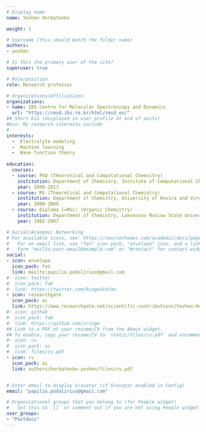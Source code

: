 ```yaml
---
# Display name
name: Yevhen Horbatenko

weight: 1

# Username (this should match the folder name)
authors:
- yevhen

# Is this the primary user of the site?
superuser: true

# Role/position
role: Research professor

# Organizations/Affiliations
organizations:
- name: IBS Centre for Molecular Spectroscopy and Dynamics
  url: "https://cmsd.ibs.re.kr/html/cmsd_en/"
## Short bio (displayed in user profile at end of posts)
#bio: My research interests include 
#
interests:
  -  Electrolyte modeling
  -  Machine learning
  -  Wave function theory
  
education:
  courses:
  - course: PhD (Theoretical and Computational Chemistry)
    institution: Department of Chemistry, Institute of Computational Chemistry and Catalysis, University of Girona, Girona, Spain
    year: 2009-2013
  - course: MS (Theoretical and Computational Chemistry)
    institution: Department of Chemistry, University of Rovira and Virgili, Tarragona, Spain
    year: 2008-2009
  - course: Diploma (=MSc) (Organic Chemistry)
    institution: Department of Chemistry, Lomonosov Moscow State University, Moscow, Russia
    year: 2002-2007

# Social/Academic Networking
# For available icons, see: https://sourcethemes.com/academic/docs/page-builder/#icons
#   For an email link, use "fas" icon pack, "envelope" icon, and a link in the
#   form "mailto:your-email@example.com" or "#contact" for contact widget.
social:
- icon: envelope
  icon_pack: fas
  link: mailto:papilio.podalirius@gmail.com
#- icon: twitter
#  icon_pack: fab
#  link: https://twitter.com/RingeStefan
- icon: researchgate
  icon_pack: ai
  link: https://www.researchgate.net/scientific-contributions/Yevhen-Horbatenko-57529577
#- icon: github
#  icon_pack: fab
#  link: https://github.com/sringe
## Link to a PDF of your resume/CV from the About widget.
## To enable, copy your resume/CV to `static/files/cv.pdf` and uncomment the lines below.
#- icon: cv
#  icon_pack: ai
#  link: files/cv.pdf
- icon: cv
  icon_pack: ai
  link: authors/horbatenko-yevhen/files/cv.pdf


# Enter email to display Gravatar (if Gravatar enabled in Config)
email: "papilio.podalirius@gmail.com"

# Organizational groups that you belong to (for People widget)
#   Set this to `[]` or comment out if you are not using People widget.
user_groups:
- "Postdocs"
---
```



